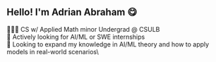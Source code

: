 ## Hello! I'm Adrian Abraham 😋

👨🏽‍💻 CS w/ Applied Math minor Undergrad @ CSULB\
💼 Actively looking for AI/ML or SWE internships\
🤖 Looking to expand my knowledge in AI/ML theory and how to apply models in real-world scenarios\


<!--
**adrnabrm/adrnabrm** is a ✨ _special_ ✨ repository because its `README.md` (this file) appears on your GitHub profile.

Here are some ideas to get you started:

- 🔭 I’m currently working on ...
- 🌱 I’m currently learning ...
- 👯 I’m looking to collaborate on ...
- 🤔 I’m looking for help with ...
- 💬 Ask me about ...
- 📫 How to reach me: ...
- 😄 Pronouns: ...
- ⚡ Fun fact: ...
-->
